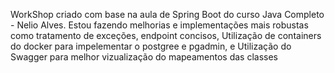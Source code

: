 WorkShop criado com base na aula de Spring Boot do curso Java Completo - Nelio Alves. Estou fazendo melhorias e implementações mais robustas como tratamento de exceções, endpoint concisos, Utilização de containers do docker para impelementar o postgree e pgadmin, e Utilização do Swagger para melhor vizualização do mapeamentos das classes
